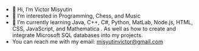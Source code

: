- 👋 Hi, I’m Victor Misyutin
- 👀 I’m interested in Programming, Chess, and Music
- 🌱 I’m currently learning Java, C++, C#, Python, MatLab, Node.js, HTML, CSS, JavaScript, and Mathematica . As well as how to create and integrate Microsoft SQL databases into my projects.
- You can reach me with my email: misyutinvictor@gmail.com

<!---
Supercow256/Supercow256 is a ✨ special ✨ repository because its `README.md` (this file) appears on your GitHub profile.
You can click the Preview link to take a look at your changes.
--->
